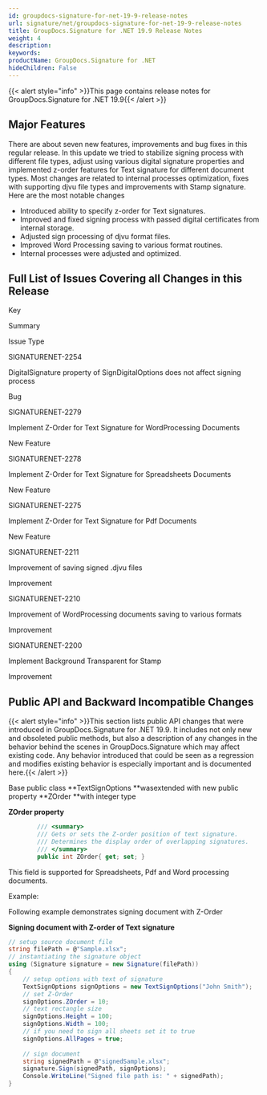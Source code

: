 ```yaml
---
id: groupdocs-signature-for-net-19-9-release-notes
url: signature/net/groupdocs-signature-for-net-19-9-release-notes
title: GroupDocs.Signature for .NET 19.9 Release Notes
weight: 4
description: 
keywords: 
productName: GroupDocs.Signature for .NET
hideChildren: False
---
```

{{< alert style="info" >}}This page contains release notes for GroupDocs.Signature for .NET 19.9{{< /alert >}}

## Major Features

There are about seven new features, improvements and bug fixes in this regular release. In this update we tried to stabilize signing process with different file types, adjust using various digital signature properties and implemented z-order features for Text signature for different document types. Most changes are related to internal processes optimization, fixes with supporting djvu file types and improvements with Stamp signature. Here are the most notable changes

*   Introduced ability to specify z-order for Text signatures.
*   Improved and fixed signing process with passed digital certificates from internal storage.
*   Adjusted sign processing of djvu format files.
*   Improved Word Processing saving to various format routines.
*   Internal processes were adjusted and optimized.

## Full List of Issues Covering all Changes in this Release

Key

Summary

Issue Type

SIGNATURENET-2254

DigitalSignature property of SignDigitalOptions does not affect signing process

Bug

SIGNATURENET-2279

Implement Z-Order for Text Signature for WordProcessing Documents

New Feature

SIGNATURENET-2278

Implement Z-Order for Text Signature for Spreadsheets Documents

New Feature

SIGNATURENET-2275

Implement Z-Order for Text Signature for Pdf Documents

New Feature

SIGNATURENET-2211

Improvement of saving signed .djvu files

Improvement

SIGNATURENET-2210

Improvement of WordProcessing documents saving to various formats

Improvement

SIGNATURENET-2200

Implement Background Transparent for Stamp

Improvement

## Public API and Backward Incompatible Changes

{{< alert style="info" >}}This section lists public API changes that were introduced in GroupDocs.Signature for .NET 19.9. It includes not only new and obsoleted public methods, but also a description of any changes in the behavior behind the scenes in GroupDocs.Signature which may affect existing code. Any behavior introduced that could be seen as a regression and modifies existing behavior is especially important and is documented here.{{< /alert >}}

Base public class **TextSignOptions **wasextended with new public property **ZOrder **with integer type

**ZOrder property**

```csharp
        /// <summary>
        /// Gets or sets the Z-order position of text signature.        
        /// Determines the display order of overlapping signatures.
        /// </summary>
        public int ZOrder{ get; set; }
```

This field is supported for Spreadsheets, Pdf and Word processing documents.

Example:

Following example demonstrates signing document with Z-Order

**Signing document with Z-order of Text signature**

```csharp
// setup source document file
string filePath = @"Sample.xlsx";
// instantiating the signature object
using (Signature signature = new Signature(filePath))
{
    // setup options with text of signature
    TextSignOptions signOptions = new TextSignOptions("John Smith");
    // set Z-Order
    signOptions.ZOrder = 10;
    // text rectangle size
    signOptions.Height = 100;
    signOptions.Width = 100;
    // if you need to sign all sheets set it to true
    signOptions.AllPages = true;
    
    // sign document
    string signedPath = @"signedSample.xlsx";
    signature.Sign(signedPath, signOptions);
    Console.WriteLine("Signed file path is: " + signedPath);
}
```
